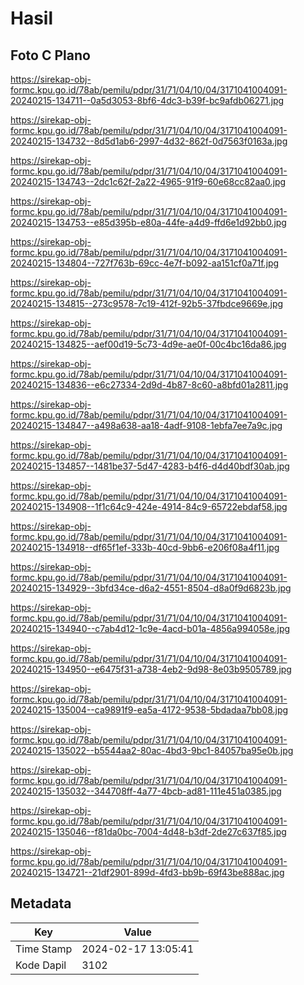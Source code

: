 # Hasil

## Foto C Plano

https://sirekap-obj-formc.kpu.go.id/78ab/pemilu/pdpr/31/71/04/10/04/3171041004091-20240215-134711--0a5d3053-8bf6-4dc3-b39f-bc9afdb06271.jpg

https://sirekap-obj-formc.kpu.go.id/78ab/pemilu/pdpr/31/71/04/10/04/3171041004091-20240215-134732--8d5d1ab6-2997-4d32-862f-0d7563f0163a.jpg

https://sirekap-obj-formc.kpu.go.id/78ab/pemilu/pdpr/31/71/04/10/04/3171041004091-20240215-134743--2dc1c62f-2a22-4965-91f9-60e68cc82aa0.jpg

https://sirekap-obj-formc.kpu.go.id/78ab/pemilu/pdpr/31/71/04/10/04/3171041004091-20240215-134753--e85d395b-e80a-44fe-a4d9-ffd6e1d92bb0.jpg

https://sirekap-obj-formc.kpu.go.id/78ab/pemilu/pdpr/31/71/04/10/04/3171041004091-20240215-134804--727f763b-69cc-4e7f-b092-aa151cf0a71f.jpg

https://sirekap-obj-formc.kpu.go.id/78ab/pemilu/pdpr/31/71/04/10/04/3171041004091-20240215-134815--273c9578-7c19-412f-92b5-37fbdce9669e.jpg

https://sirekap-obj-formc.kpu.go.id/78ab/pemilu/pdpr/31/71/04/10/04/3171041004091-20240215-134825--aef00d19-5c73-4d9e-ae0f-00c4bc16da86.jpg

https://sirekap-obj-formc.kpu.go.id/78ab/pemilu/pdpr/31/71/04/10/04/3171041004091-20240215-134836--e6c27334-2d9d-4b87-8c60-a8bfd01a2811.jpg

https://sirekap-obj-formc.kpu.go.id/78ab/pemilu/pdpr/31/71/04/10/04/3171041004091-20240215-134847--a498a638-aa18-4adf-9108-1ebfa7ee7a9c.jpg

https://sirekap-obj-formc.kpu.go.id/78ab/pemilu/pdpr/31/71/04/10/04/3171041004091-20240215-134857--1481be37-5d47-4283-b4f6-d4d40bdf30ab.jpg

https://sirekap-obj-formc.kpu.go.id/78ab/pemilu/pdpr/31/71/04/10/04/3171041004091-20240215-134908--1f1c64c9-424e-4914-84c9-65722ebdaf58.jpg

https://sirekap-obj-formc.kpu.go.id/78ab/pemilu/pdpr/31/71/04/10/04/3171041004091-20240215-134918--df65f1ef-333b-40cd-9bb6-e206f08a4f11.jpg

https://sirekap-obj-formc.kpu.go.id/78ab/pemilu/pdpr/31/71/04/10/04/3171041004091-20240215-134929--3bfd34ce-d6a2-4551-8504-d8a0f9d6823b.jpg

https://sirekap-obj-formc.kpu.go.id/78ab/pemilu/pdpr/31/71/04/10/04/3171041004091-20240215-134940--c7ab4d12-1c9e-4acd-b01a-4856a994058e.jpg

https://sirekap-obj-formc.kpu.go.id/78ab/pemilu/pdpr/31/71/04/10/04/3171041004091-20240215-134950--e6475f31-a738-4eb2-9d98-8e03b9505789.jpg

https://sirekap-obj-formc.kpu.go.id/78ab/pemilu/pdpr/31/71/04/10/04/3171041004091-20240215-135004--ca9891f9-ea5a-4172-9538-5bdadaa7bb08.jpg

https://sirekap-obj-formc.kpu.go.id/78ab/pemilu/pdpr/31/71/04/10/04/3171041004091-20240215-135022--b5544aa2-80ac-4bd3-9bc1-84057ba95e0b.jpg

https://sirekap-obj-formc.kpu.go.id/78ab/pemilu/pdpr/31/71/04/10/04/3171041004091-20240215-135032--344708ff-4a77-4bcb-ad81-111e451a0385.jpg

https://sirekap-obj-formc.kpu.go.id/78ab/pemilu/pdpr/31/71/04/10/04/3171041004091-20240215-135046--f81da0bc-7004-4d48-b3df-2de27c637f85.jpg

https://sirekap-obj-formc.kpu.go.id/78ab/pemilu/pdpr/31/71/04/10/04/3171041004091-20240215-134721--21df2901-899d-4fd3-bb9b-69f43be888ac.jpg


## Metadata

| Key        | Value               |
| ---------- | ------------------- |
| Time Stamp | 2024-02-17 13:05:41 |
| Kode Dapil | 3102                |



